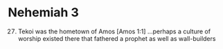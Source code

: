 # Nehemiah 3


27) Tekoi was the hometown of Amos [Amos 1:1]
...perhaps a culture of worship existed there that fathered a prophet as well as wall-builders

